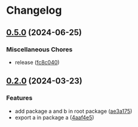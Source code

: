 # Changelog

## [0.5.0](https://github.com/leavesster/monorepo-changelog-example/compare/a-v0.2.0...a-v0.5.0) (2024-06-25)


### Miscellaneous Chores

* release ([fc8c040](https://github.com/leavesster/monorepo-changelog-example/commit/fc8c040425961e8a126724add8f6a2338ab5681a))

## [0.2.0](https://github.com/leavesster/monorepo-changelog-example/compare/a-v0.1.0...a-v0.2.0) (2024-03-23)


### Features

* add package a and b in root package ([ae3a175](https://github.com/leavesster/monorepo-changelog-example/commit/ae3a175f03bd1b4634119617b9e4143cd6729431))
* export a in package a ([4aaf4e5](https://github.com/leavesster/monorepo-changelog-example/commit/4aaf4e5db01e7dda5fe2a32d2d70ecf2fe1ee8b0))
